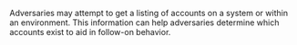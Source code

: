 Adversaries may attempt to get a listing of accounts on a system or within an environment. This information can help adversaries determine which accounts exist to aid in follow-on behavior.
